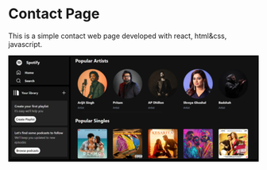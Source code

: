 # Contact Page

This is a simple contact web page developed with react, html&css, javascript.

![Alt text](public/images/Spotify_readme.png)

